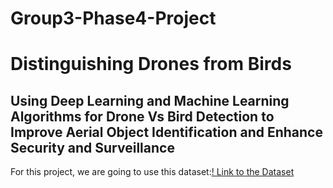 # Group3-Phase4-Project
# Distinguishing Drones from Birds
## Using Deep Learning and Machine Learning Algorithms for Drone Vs Bird Detection to Improve Aerial Object Identification and Enhance Security and Surveillance

For this project, we are going to use this dataset:[! Link to the Dataset](https://drive.google.com/file/d/1oP-uGOs-W9vcij1BZdpNRux7gjlsaF7U/view?usp=sharing)
